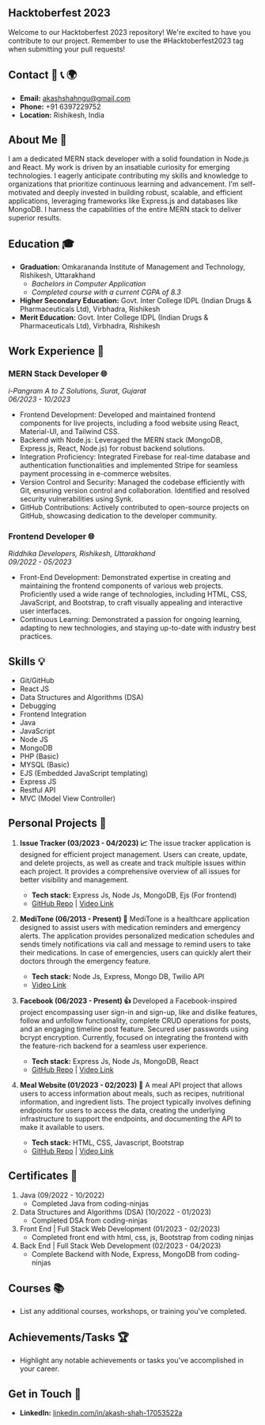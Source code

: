 ## Hacktoberfest 2023

Welcome to our Hacktoberfest 2023 repository! We're excited to have you contribute to our project. Remember to use the #Hacktoberfest2023 tag when submitting your pull requests!

## Contact 📧 📞 🌍
- **Email:** akashshahngu@gmail.com
- **Phone:** +91 6397229752
- **Location:** Rishikesh, India

## About Me 🚀
I am a dedicated MERN stack developer with a solid foundation in Node.js and React. My work is driven by an insatiable curiosity for emerging technologies. I eagerly anticipate contributing my skills and knowledge to organizations that prioritize continuous learning and advancement. I'm self-motivated and deeply invested in building robust, scalable, and efficient applications, leveraging frameworks like Express.js and databases like MongoDB. I harness the capabilities of the entire MERN stack to deliver superior results.

## Education 🎓
- **Graduation:** Omkarananda Institute of Management and Technology, Rishikesh, Uttarakhand
  - *Bachelors in Computer Application*
  - *Completed course with a current CGPA of 8.3*
- **Higher Secondary Education:** Govt. Inter College IDPL (Indian Drugs & Pharmaceuticals Ltd), Virbhadra, Rishikesh
- **Merit Education:** Govt. Inter College IDPL (Indian Drugs & Pharmaceuticals Ltd), Virbhadra, Rishikesh

## Work Experience 💼

### MERN Stack Developer 🌐
*i-Pangram A to Z Solutions, Surat, Gujarat*  
*06/2023 - 10/2023*

- Frontend Development: Developed and maintained frontend components for live projects, including a food website using React, Material-UI, and Tailwind CSS.
- Backend with Node.js: Leveraged the MERN stack (MongoDB, Express.js, React, Node.js) for robust backend solutions.
- Integration Proficiency: Integrated Firebase for real-time database and authentication functionalities and implemented Stripe for seamless payment processing in e-commerce websites.
- Version Control and Security: Managed the codebase efficiently with Git, ensuring version control and collaboration. Identified and resolved security vulnerabilities using Synk.
- GitHub Contributions: Actively contributed to open-source projects on GitHub, showcasing dedication to the developer community.

### Frontend Developer 🌐
*Riddhika Developers, Rishikesh, Uttarakhand*  
*09/2022 - 05/2023*

- Front-End Development: Demonstrated expertise in creating and maintaining the frontend components of various web projects. Proficiently used a wide range of technologies, including HTML, CSS, JavaScript, and Bootstrap, to craft visually appealing and interactive user interfaces.
- Continuous Learning: Demonstrated a passion for ongoing learning, adapting to new technologies, and staying up-to-date with industry best practices.

## Skills 💡
- Git/GitHub
- React JS
- Data Structures and Algorithms (DSA)
- Debugging
- Frontend Integration
- Java
- JavaScript
- Node JS
- MongoDB
- PHP (Basic)
- MYSQL (Basic)
- EJS (Embedded JavaScript templating)
- Express JS
- Restful API
- MVC (Model View Controller)

## Personal Projects 🚀

1. **Issue Tracker (03/2023 - 04/2023) 📈**
   The issue tracker application is designed for efficient project management. Users can create, update, and delete projects, as well as create and track multiple issues within each project. It provides a comprehensive overview of all issues for better visibility and management.
   - **Tech stack:** Express Js, Node Js, MongoDB, Ejs (For frontend)
   - [GitHub Repo](https://github.com/coding-destini/Issu-Tracker-Backend) | [Video Link](https://youtu.be/Lje_jX7l1-k)

2. **MediTone (06/2013 - Present) 🏥**
   MediTone is a healthcare application designed to assist users with medication reminders and emergency alerts. The application provides personalized medication schedules and sends timely notifications via call and message to remind users to take their medications. In case of emergencies, users can quickly alert their doctors through the emergency feature.
   - **Tech stack:** Node Js, Express, Mongo DB, Twilio API
   - [Video Link](https://youtu.be/5OCv5mY0Tok)

3. **Facebook (06/2023 - Present) 👍**
   Developed a Facebook-inspired project encompassing user sign-in and sign-up, like and dislike features, follow and unfollow functionality, complete CRUD operations for posts, and an engaging timeline post feature. Secured user passwords using bcrypt encryption. Currently, focused on integrating the frontend with the feature-rich backend for a seamless user experience.
   - **Tech stack:** Express Js, Node Js, MongoDB, React
   - [GitHub Repo](https://github.com/coding-destini/Facebook_Clone/tree/master) | [Video Link](https://youtu.be/wiF75d3HdDI)

4. **Meal Website (01/2023 - 02/2023) 🍔**
   A meal API project that allows users to access information about meals, such as recipes, nutritional information, and ingredient lists. The project typically involves defining endpoints for users to access the data, creating the underlying infrastructure to support the endpoints, and documenting the API to make it available to users.
   - **Tech stack:** HTML, CSS, Javascript, Bootstrap
   - [GitHub Repo](https://github.com/coding-destini/Meal-Website-Using-ApI) | [Video Link](https://youtu.be/qxh-jKylI-U])

## Certificates 📜
1. Java (09/2022 - 10/2022)
   - Completed Java from coding-ninjas
2. Data Structures and Algorithms (DSA) (10/2022 - 01/2023)
   - Completed DSA from coding-ninjas
3. Front End | Full Stack Web Development (01/2023 - 02/2023)
   - Completed front end with html, css, js, Bootstrap from coding ninjas
4. Back End | Full Stack Web Development (02/2023 - 04/2023)
   - Complete Backend with Node, Express, MongoDB from coding-ninjas

## Courses 📚
- List any additional courses, workshops, or training you've completed.

## Achievements/Tasks 🏆
- Highlight any notable achievements or tasks you've accomplished in your career.

## Get in Touch 📱
- **LinkedIn:** [linkedin.com/in/akash-shah-17053522a](insert_link_here)
